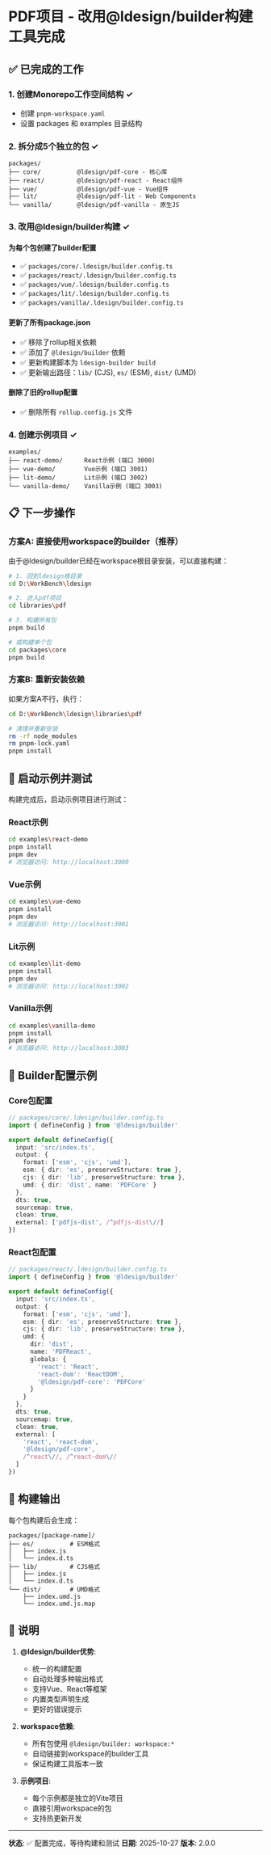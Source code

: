 # PDF项目 - 改用@ldesign/builder构建工具完成

## ✅ 已完成的工作

### 1. 创建Monorepo工作空间结构 ✓
- 创建 `pnpm-workspace.yaml`
- 设置 packages 和 examples 目录结构

### 2. 拆分成5个独立的包 ✓
```
packages/
├── core/          @ldesign/pdf-core - 核心库
├── react/         @ldesign/pdf-react - React组件
├── vue/           @ldesign/pdf-vue - Vue组件  
├── lit/           @ldesign/pdf-lit - Web Components
└── vanilla/       @ldesign/pdf-vanilla - 原生JS
```

### 3. 改用@ldesign/builder构建 ✓

#### 为每个包创建了builder配置
- ✅ `packages/core/.ldesign/builder.config.ts`
- ✅ `packages/react/.ldesign/builder.config.ts`
- ✅ `packages/vue/.ldesign/builder.config.ts`
- ✅ `packages/lit/.ldesign/builder.config.ts`
- ✅ `packages/vanilla/.ldesign/builder.config.ts`

#### 更新了所有package.json
- ✅ 移除了rollup相关依赖
- ✅ 添加了 `@ldesign/builder` 依赖
- ✅ 更新构建脚本为 `ldesign-builder build`
- ✅ 更新输出路径：`lib/` (CJS), `es/` (ESM), `dist/` (UMD)

#### 删除了旧的rollup配置
- ✅ 删除所有 `rollup.config.js` 文件

### 4. 创建示例项目 ✓
```
examples/
├── react-demo/      React示例 (端口 3000)
├── vue-demo/        Vue示例 (端口 3001)
├── lit-demo/        Lit示例 (端口 3002)
└── vanilla-demo/    Vanilla示例 (端口 3003)
```

## 📋 下一步操作

### 方案A: 直接使用workspace的builder（推荐）

由于@ldesign/builder已经在workspace根目录安装，可以直接构建：

```bash
# 1. 回到ldesign根目录
cd D:\WorkBench\ldesign

# 2. 进入pdf项目
cd libraries\pdf

# 3. 构建所有包
pnpm build

# 或构建单个包
cd packages\core
pnpm build
```

### 方案B: 重新安装依赖

如果方案A不行，执行：

```bash
cd D:\WorkBench\ldesign\libraries\pdf

# 清理并重新安装
rm -rf node_modules
rm pnpm-lock.yaml
pnpm install
```

## 🚀 启动示例并测试

构建完成后，启动示例项目进行测试：

### React示例
```bash
cd examples\react-demo
pnpm install
pnpm dev
# 浏览器访问: http://localhost:3000
```

### Vue示例
```bash
cd examples\vue-demo
pnpm install
pnpm dev
# 浏览器访问: http://localhost:3001
```

### Lit示例
```bash
cd examples\lit-demo
pnpm install
pnpm dev
# 浏览器访问: http://localhost:3002
```

### Vanilla示例
```bash
cd examples\vanilla-demo
pnpm install
pnpm dev
# 浏览器访问: http://localhost:3003
```

## 📁 Builder配置示例

### Core包配置
```typescript
// packages/core/.ldesign/builder.config.ts
import { defineConfig } from '@ldesign/builder'

export default defineConfig({
  input: 'src/index.ts',
  output: {
    format: ['esm', 'cjs', 'umd'],
    esm: { dir: 'es', preserveStructure: true },
    cjs: { dir: 'lib', preserveStructure: true },
    umd: { dir: 'dist', name: 'PDFCore' }
  },
  dts: true,
  sourcemap: true,
  clean: true,
  external: ['pdfjs-dist', /^pdfjs-dist\//]
})
```

### React包配置
```typescript
// packages/react/.ldesign/builder.config.ts
import { defineConfig } from '@ldesign/builder'

export default defineConfig({
  input: 'src/index.ts',
  output: {
    format: ['esm', 'cjs', 'umd'],
    esm: { dir: 'es', preserveStructure: true },
    cjs: { dir: 'lib', preserveStructure: true },
    umd: { 
      dir: 'dist', 
      name: 'PDFReact',
      globals: {
        'react': 'React',
        'react-dom': 'ReactDOM',
        '@ldesign/pdf-core': 'PDFCore'
      }
    }
  },
  dts: true,
  sourcemap: true,
  clean: true,
  external: [
    'react', 'react-dom',
    '@ldesign/pdf-core',
    /^react\//, /^react-dom\//
  ]
})
```

## 🎯 构建输出

每个包构建后会生成：

```
packages/[package-name]/
├── es/          # ESM格式
│   ├── index.js
│   └── index.d.ts
├── lib/         # CJS格式
│   ├── index.js
│   └── index.d.ts
└── dist/        # UMD格式
    ├── index.umd.js
    └── index.umd.js.map
```

## 📝 说明

1. **@ldesign/builder优势**:
   - 统一的构建配置
   - 自动处理多种输出格式
   - 支持Vue、React等框架
   - 内置类型声明生成
   - 更好的错误提示

2. **workspace依赖**:
   - 所有包使用 `@ldesign/builder: workspace:*`
   - 自动链接到workspace的builder工具
   - 保证构建工具版本一致

3. **示例项目**:
   - 每个示例都是独立的Vite项目
   - 直接引用workspace的包
   - 支持热更新开发

---

**状态**: ✅ 配置完成，等待构建和测试
**日期**: 2025-10-27
**版本**: 2.0.0

